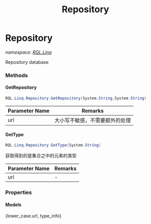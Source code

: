 ﻿---
title: Repository
---

# Repository
_namespace: [RQL.Linq](N-RQL.Linq.html)_

Repository database



### Methods

#### GetRepository
```csharp
RQL.Linq.Repository.GetRepository(System.String,System.String)
```


|Parameter Name|Remarks|
|--------------|-------|
|url|大小写不敏感，不需要额外的处理|


#### GetType
```csharp
RQL.Linq.Repository.GetType(System.String)
```
获取得到的是集合之中的元素的类型

|Parameter Name|Remarks|
|--------------|-------|
|url|-|



### Properties

#### Models
{lower_case.url, type_info}
